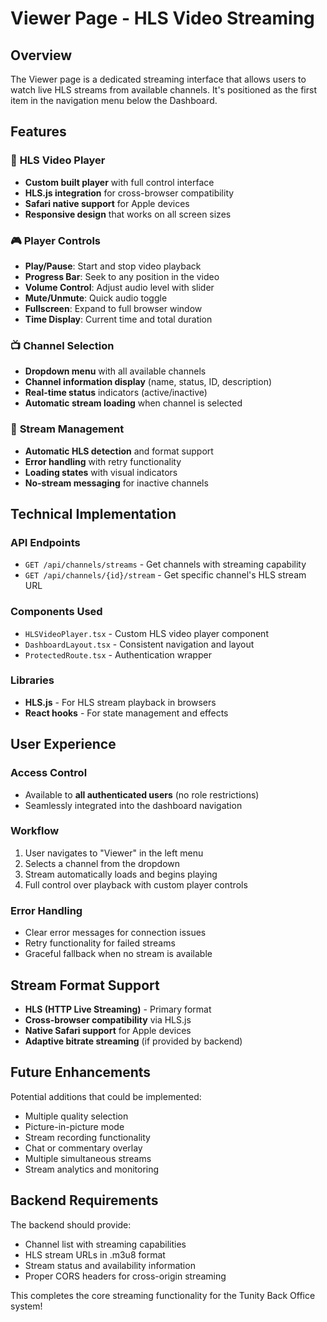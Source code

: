 # Viewer Page - HLS Video Streaming

## Overview

The Viewer page is a dedicated streaming interface that allows users to watch live HLS streams from available channels. It's positioned as the first item in the navigation menu below the Dashboard.

## Features

### 🎥 **HLS Video Player**

- **Custom built player** with full control interface
- **HLS.js integration** for cross-browser compatibility
- **Safari native support** for Apple devices
- **Responsive design** that works on all screen sizes

### 🎮 **Player Controls**

- **Play/Pause**: Start and stop video playback
- **Progress Bar**: Seek to any position in the video
- **Volume Control**: Adjust audio level with slider
- **Mute/Unmute**: Quick audio toggle
- **Fullscreen**: Expand to full browser window
- **Time Display**: Current time and total duration

### 📺 **Channel Selection**

- **Dropdown menu** with all available channels
- **Channel information display** (name, status, ID, description)
- **Real-time status** indicators (active/inactive)
- **Automatic stream loading** when channel is selected

### 🔄 **Stream Management**

- **Automatic HLS detection** and format support
- **Error handling** with retry functionality
- **Loading states** with visual indicators
- **No-stream messaging** for inactive channels

## Technical Implementation

### **API Endpoints**

- `GET /api/channels/streams` - Get channels with streaming capability
- `GET /api/channels/{id}/stream` - Get specific channel's HLS stream URL

### **Components Used**

- `HLSVideoPlayer.tsx` - Custom HLS video player component
- `DashboardLayout.tsx` - Consistent navigation and layout
- `ProtectedRoute.tsx` - Authentication wrapper

### **Libraries**

- **HLS.js** - For HLS stream playback in browsers
- **React hooks** - For state management and effects

## User Experience

### **Access Control**

- Available to **all authenticated users** (no role restrictions)
- Seamlessly integrated into the dashboard navigation

### **Workflow**

1. User navigates to "Viewer" in the left menu
2. Selects a channel from the dropdown
3. Stream automatically loads and begins playing
4. Full control over playback with custom player controls

### **Error Handling**

- Clear error messages for connection issues
- Retry functionality for failed streams
- Graceful fallback when no stream is available

## Stream Format Support

- **HLS (HTTP Live Streaming)** - Primary format
- **Cross-browser compatibility** via HLS.js
- **Native Safari support** for Apple devices
- **Adaptive bitrate streaming** (if provided by backend)

## Future Enhancements

Potential additions that could be implemented:

- Multiple quality selection
- Picture-in-picture mode
- Stream recording functionality
- Chat or commentary overlay
- Multiple simultaneous streams
- Stream analytics and monitoring

## Backend Requirements

The backend should provide:

- Channel list with streaming capabilities
- HLS stream URLs in .m3u8 format
- Stream status and availability information
- Proper CORS headers for cross-origin streaming

This completes the core streaming functionality for the Tunity Back Office system!
